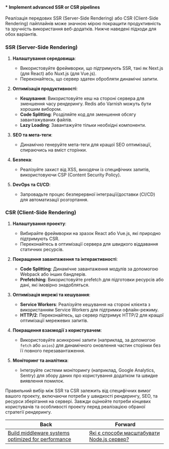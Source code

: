 #### * Implement advanced SSR or CSR pipelines

Реалізація передових SSR (Server-Side Rendering) або CSR (Client-Side Rendering) пайплайнів може значною мірою покращити продуктивність та зручність використання веб-додатків. Нижче наведені підходи для обох варіантів.

### SSR (Server-Side Rendering)

1. **Налаштування середовища**:
   - Використовуйте фреймворки, що підтримують SSR, такі як Next.js (для React) або Nuxt.js (для Vue.js).
   - Переконайтесь, що сервер здатен обробляти динамічні запити.

2. **Оптимізація продуктивності**:
   - **Кешування**: Використовуйте кеш на стороні сервера для зменшення часу рендерингу. Redis або Varnish можуть бути хорошим вибором.
   - **Code Splitting**: Розділяйте код для зменшення обсягу завантажуваних файлів.
   - **Lazy Loading**: Завантажуйте тільки необхідні компоненти.

3. **SEO та мета-теги**:
   - Динамічно генеруйте мета-теги для кращої SEO оптимізації, спираючись на вміст сторінки.

4. **Безпека**:
   - Реалізуйте захист від XSS, виходячи із специфічних запитів, використовуючи CSP (Content Security Policy).

5. **DevOps та CI/CD**:
   - Запровадьте процес безперервної інтеграції/доставки (CI/CD) для автоматизації розгортання.

### CSR (Client-Side Rendering)

1. **Налаштування проекту**:
   - Вибирайте фреймворки на зразок React або Vue.js, які природно підтримують CSR.
   - Переконайтесь в оптимізації сервера для швидкого віддавання статичних ресурсів.

2. **Покращення завантаження та інтерактивності**:
   - **Code Splitting**: Динамічне завантаження модулів за допомогою Webpack або інших бандлерів.
   - **Prefetching**: Використовуйте prefetch для підготовки ресурсів або дані, які імовірно знадобляться.

3. **Оптимізація мережі та кешування**:
   - **Service Workers**: Реалізуйте кешування на стороні клієнта з використанням Service Workers для підтримки офлайн-режиму.
   - **HTTP/2**: Переконайтесь, що сервер підтримує HTTP/2 для кращої оптимізації мережевих запитів.

4. **Покращення взаємодії з користувачем**:
   - Використовуйте асинхронні запити (наприклад, за допомогою `fetch` або `axios`) для динамічного оновлення частин сторінки без її повного перезавантаження.

5. **Моніторинг та аналітика**:
   - Інтегруйте системи моніторингу (наприклад, Google Analytics, Sentry) для збору даних про користування додатком та швидке виявлення помилок.

Правильний вибір між SSR та CSR залежить від специфічних вимог вашого проекту, включаючи потреби у швидкості рендерингу, SEO, та ресурси зберігання на сервері. Завжди оцінюйте потреби кінцевих користувачів та особливості проекту перед реалізацією обраної стратегії рендерингу.

| Back | Forward |
|---|---|
| [Build middleware systems optimized for performance](/ua/senior/expressjs/build-highperformance-middleware-systems.md)  | [Які є способи масштабувати Node.js сервер?](/ua/senior/architecture/what-are-the-ways-to-scale-a-nodejs-server.md) |